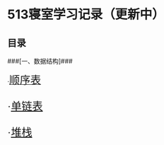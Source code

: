 #  513寝室学习记录（更新中） #
##  目录 ##
###[一、数据结构]###

·[<font face="新宋体" size=5>顺序表](https://github.com/beautifulsakura/Kimi-no-ai/tree/master/%E6%95%B0%E6%8D%AE%E7%BB%93%E6%9E%84/%E9%A1%BA%E5%BA%8F%E8%A1%A8)

·[<font face="新宋体" size=5>单链表](https://github.com/beautifulsakura/Kimi-no-ai/tree/master/%E6%95%B0%E6%8D%AE%E7%BB%93%E6%9E%84/%E5%8D%95%E9%93%BE%E8%A1%A8)

·[<font face="新宋体" size=5>堆栈](https://github.com/beautifulsakura/Kimi-no-ai/tree/master/%E6%95%B0%E6%8D%AE%E7%BB%93%E6%9E%84/%E5%A0%86%E6%A0%88)